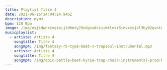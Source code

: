 ```yaml
---
title: Playlist Titre 4
date: 2021-06-16T14:04:14.946Z
description: nym<
bpm: 128 Bpm
image: /img/eyjidwnrzxqioijidhmty29udgvudcisimtlesi6invzzxjzl3byb2qvntu2mzcyl2ltywdll0dftvzqvwzvcmtsqy9pynhhc3zqz3kucg5niiwizwrpdhmionsicmvzaxplijp7imzpdci6imzpbgwilcj3awr0aci6mjqwlcjozwlnahqioji0mh19fq-.png
musicplaylist:
  - artiste: Artiste 4
    songtitle: Titre 4
    songmp4: /img/fantasy-rb-type-beat-x-trapsoul-instrumental.mp3
  - artiste: Artiste 4
    songtitle: Titre 4
    songmp4: /img/epic-battle-beat-kyrie-trap-choir-instrumental-prod-by-cyrov.mp3
---
```

